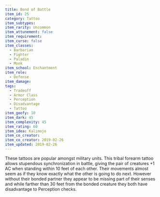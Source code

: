 ```yaml
---
title: Bond of Battle
item_id: 25
category: Tattoo
item_subtypes:
item_rarity: Uncommon
item_attunement: false
item_requirement:
item_curse: false
item_classes:
  - Barbarian
  - Fighter
  - Paladin
  - Monk
item_school: Enchantment
item_role:
  - Defense
item_damage:
tags:
  - Tradeoff
  - Armor Class
  - Perception
  - Disadvantage
  - Tattoo
item_goofy: 10
item_dark: 45
item_complexity: 45
item_rating: 60
item_idea: Kalimojo
item_co_creator:
item_co_creator: 2019-02-26
item_updated: 2019-02-26
---
```


These tattoos are popular amongst military units. This tribal forearm tattoo allows stupendous synchronization in battle, giving the pair of creatures +1 AC when standing within 10 feet of each other. Their movements almost seem as if they know exactly what the other is going to do next.
However without their bonded partner they appear to be missing part of their senses and while farther than 30 feet from the bonded creature they both have disadvantage to Perception checks.
